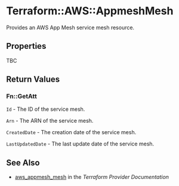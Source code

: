 # Terraform::AWS::AppmeshMesh

Provides an AWS App Mesh service mesh resource.

## Properties

TBC

## Return Values

### Fn::GetAtt

`Id` - The ID of the service mesh.

`Arn` - The ARN of the service mesh.

`CreatedDate` - The creation date of the service mesh.

`LastUpdatedDate` - The last update date of the service mesh.

## See Also

* [aws_appmesh_mesh](https://www.terraform.io/docs/providers/aws/r/appmesh_mesh.html) in the _Terraform Provider Documentation_